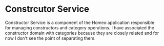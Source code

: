 # Constrcutor Service

Constructor Service is a component of the Homeo application responsible for managing constructors and category operations. I have associated the constructor domain with categories because they are closely related and for now I don't see the point of separating them.